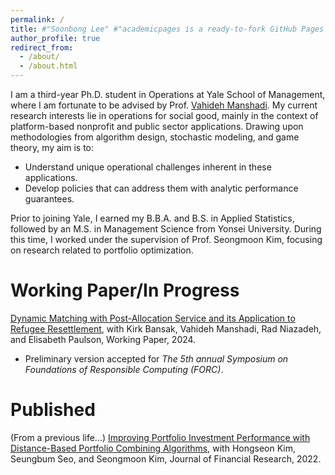 ```yaml
---
permalink: /
title: #"Soonbong Lee" #"academicpages is a ready-to-fork GitHub Pages template for academic personal websites"
author_profile: true
redirect_from: 
  - /about/
  - /about.html
---
```


I am a third-year Ph.D. student in Operations at Yale School of Management, where I am fortunate to be advised by Prof. [Vahideh Manshadi](https://vahideh-manshadi.com/). My current research interests lie in operations for social good, mainly in the context of platform-based nonprofit and public sector applications. Drawing upon methodologies from algorithm design, stochastic modeling, and game theory, my aim is to:
- Understand unique operational challenges inherent in these applications.
- Develop policies that can address them with analytic performance guarantees.

Prior to joining Yale, I earned my B.B.A. and B.S. in Applied Statistics, followed by an M.S. in Management Science from Yonsei University. During this time, I worked under the supervision of Prof. Seongmoon Kim, focusing on research related to portfolio optimization.


Working Paper/In Progress
======
[Dynamic Matching with Post-Allocation Service and its Application to Refugee Resettlement](https://papers.ssrn.com/sol3/papers.cfm?abstract_id=4748762), with Kirk Bansak, Vahideh Manshadi, Rad Niazadeh, and Elisabeth Paulson, Working Paper, 2024.

- Preliminary version accepted for *The 5th annual Symposium on Foundations of Responsible Computing (FORC)*.

Published
=====
(From a previous life...) [Improving Portfolio Investment Performance with Distance-Based Portfolio Combining Algorithms](https://onlinelibrary.wiley.com/doi/full/10.1111/jfir.12303), with Hongseon Kim, Seungbum Seo, and Seongmoon Kim, Journal of Financial Research, 2022.
